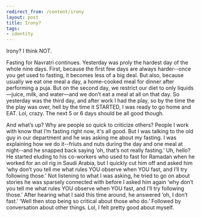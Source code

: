 ```yaml
---
redirect_from: /content/irony
layout: post
title: Irony?
tags:
- identity
---
```

Irony? I think NOT.

Fasting for Navratri continues. Yesterday was proly the hardest day of the whole nine days. First, because the first few days are always harder--once you get used to fasting, it becomes less of a big deal. But also, because usually we eat one meal a day, a home-cooked meal for dinner after performing a puja. But on the second day, we restrict our diet to only liquids—juice, milk, and water—and we don’t eat a meal at all on that day. So yesterday was the third day, and after work I had the play, so by the time the the play was over, hell by the time it STARTED, I was ready to go home and EAT. Lol, crazy. The next 5 or 6 days should be all good though.

And what’s up? Why are people so quick to criticize others? People I work with know that I’m fasting right now, it's all good. But I was talking to the old guy in our department and he was asking me about my fasting. I was explaining how we do it--friuts and nuts during the day and one meal at night--and he snapped back saying ‘oh, that’s not really fasting.’ Uh, hello? He started eluding to his co-workers who used to fast for Ramadan when he worked for an oil rig in Saudi Arabia, but I quickly cut him off and asked him ‘why don’t you tell me what rules YOU observe when YOU fast, and I’ll try following those.’ Not listening to what I was asking, he tried to go on about stories he was sparsely connected with before I asked him again ‘why don’t you tell me what rules YOU observe when YOU fast, and I’ll try following those.’ After hearing what I said this time around, he answered ‘oh, I don’t fast.’ ‘Well then stop being so critical about those who do.’ Followed by conversation about other things. Lol, I felt pretty good about myself.

